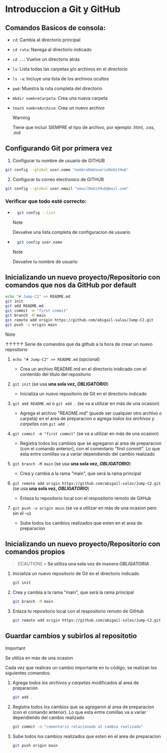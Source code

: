 # Introduccion a Git y GitHub

## Comandos Basicos de consola:

- `cd`: Cambia al directorio principal
- `cd ruta`: Navega al directorio indicado
- `cd ..`: Vuelve un directorio atrás

- `ls`: Lista todas las carpetas y/o archivos en el directorio
- `ls -a`: Incluye una lista de los archivos ocultos

- `pwd`: Muestra la ruta completa del directorio

- `mkdir nombreCarpeta`: Crea una nueva carpeta
- `touch nombreArchivo`: Crea un nuevo archivo
  > [!WARNING]
  > Tiene que incluir SIEMPRE el tipo de archivo, por ejemplo .html, .css, .md

## Configurando Git por primera vez

1. Configurar tu nombre de usuario de GITHUB

```bash
git config --global user.name "nombreDeUsuarioDeGitHub"
```

2. Configurar tu correo electronico de GITHUB

```bash
git config --global user.email "emailDeGitHub@mail.com"
```

### Verificar que todo esté correcto:

- ```bash
    git config --list
  ```

  > [!NOTE]
  > Devuelve una lista completa de configuracion de usuario

- ```bash
    git config user.name
  ```
  > [!NOTE]
  > Devuelve tu nombre de usuario

## Inicializando un nuevo proyecto/Repositorio con comandos que nos da GitHub por default

```bash
echo "# Jump-C2" >> README.md
git init
git add README.md
git commit -m "first commit"
git branch -M main
git remote add origin https://github.com/abigail-salas/Jump-C2.git
git push -u origin main
```

> [!NOTE]
> ↑↑↑↑↑ Serie de comandos que da github a la hora de crear un nuevo repositorio

1. `echo "# Jump-C2" >> README.md` (opcional)

   - Crea un archivo README.md en el directorio inidicado con el contenido del titulo del repositorio

2. `git init` (se usa **una sola vez, _OBLIGATORIO_**)

   - Inicializa un nuevo repositorio de Git en el directorio indicado

3. `git add README.md` o `git add .` (se va a utilizar en más de una ocasion)

   - Agrega el archivo "README.md" (puede ser cualquier otro archivo o carpeta) en el area de preparacion o agrega _todos los archivos y carpetas_ con `git add .`

4. `git commit -m "first commit"` (se va a utilizar en más de una ocasion)

   - Registra todos los cambios que se agregaron al area de preparacion (con el comando anterior), con el comentario "first commit". Lo que esta entre comillas va a variar dependiendo del cambio realizado

5. `git branch -M main` (se usa **una sola vez, _OBLIGATORIO_**)

   - Crea y cambia a la rama "main", que será la rama principal

6. `git remote add origin https://github.com/abigail-salas/Jump-C2.git` (se usa **una sola vez, _OBLIGATORIO_**)

   - Enlaza tu repositorio local con el respositorio remoto de GitHub

7. `git push -u origin main` (se va a utilizar en más de una ocasion pero sin el -u)

   - Sube todos los cambios realizados que esten en el area de preparacion

## Inicializando un nuevo proyecto/Repositorio con comandos propios

> [!CAUTION] > **Se utiliza una sola vez de manera _OBLIGATORIA_**

1. Inicializa un nuevo repositorio de Git en el directorio indicado

   ```bash
   git init
   ```

2. Crea y cambia a la rama "main", que será la rama principal

   ```bash
   git branch -M main
   ```

3. Enlaza tu repositorio local con el respositorio remoto de GitHub

   ```bash
   git remote add origin https://github.com/abigail-salas/Jump-C2.git
   ```

## Guardar cambios y subirlos al repositotio

> [!IMPORTANT]
> Se utiliza en más de una ocasion

Cada vez que realices un cambio importante en tu código, se realizan los siguientes comandos:

1. Agrega _todos los archivos y carpetas_ modificados al area de preparacion

   ```bash
   git add .
   ```

2. Registra todos los cambios que se agregaron al area de preparacion (con el comando anterior). Lo que esta entre comillas va a variar dependiendo del cambio realizado

   ```bash
   git commit -m "comentario relacionado al cambio realizado"
   ```

3. Sube todos los cambios realizados que esten en el area de preparacion

   ```bash
   git push origin main
   ```
